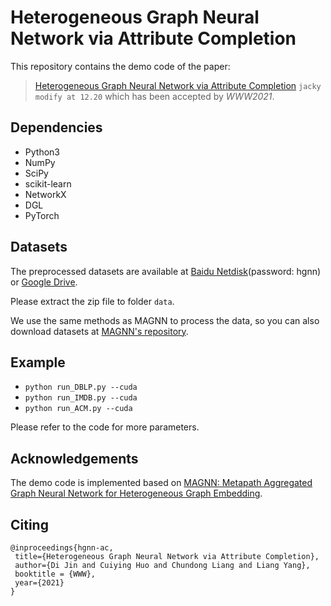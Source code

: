# Heterogeneous Graph Neural Network via Attribute Completion
This repository contains the demo code of the paper:
>[Heterogeneous Graph Neural Network via Attribute Completion](https://doi.org/10.1145/3442381.3449914)
`jacky modify at 12.20`
which has been accepted by *WWW2021*.
## Dependencies
* Python3
* NumPy
* SciPy
* scikit-learn
* NetworkX
* DGL
* PyTorch
## Datasets
The preprocessed datasets are available at [Baidu Netdisk](https://pan.baidu.com/s/1teLcrdVxrE1YQVU14sRJyw)(password: hgnn) or [Google Drive](https://drive.google.com/file/d/1PqUjvSViICa8yOszqDrw-j96hXVJ0MHR/view?usp=sharing).

Please extract the zip file to folder `data`.

We use the same methods as MAGNN to process the data, so you can also download datasets at [MAGNN's repository](https://github.com/cynricfu/MAGNN).
## Example
* `python run_DBLP.py --cuda`
* `python run_IMDB.py --cuda`
* `python run_ACM.py --cuda`

Please refer to the code for more parameters.
## Acknowledgements
The demo code is implemented based on [MAGNN: Metapath Aggregated Graph Neural Network for Heterogeneous Graph Embedding](https://github.com/cynricfu/MAGNN).
## Citing
    @inproceedings{hgnn-ac,
     title={Heterogeneous Graph Neural Network via Attribute Completion},
     author={Di Jin and Cuiying Huo and Chundong Liang and Liang Yang},
     booktitle = {WWW},
     year={2021}
    }
